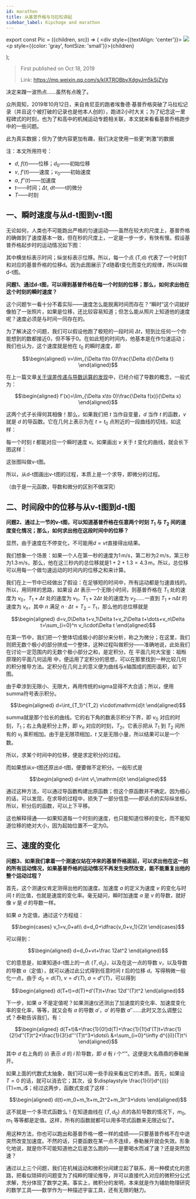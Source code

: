 ```yaml
---
id: marathon
title: 从基普乔格与马拉松讲起
sidebar_label: Kipchoge and marathon
---
```


export const Pic = ({children, src}) => (
    <div style={{textAlign: 'center'}}>
        <img src={src} />
        <p style={{color: 'gray', fontSize: 'small'}}>{children}</p>
    </div>);

> First published on Oct 18, 2019
>
> Link: https://mp.weixin.qq.com/s/klXTROBbvXdgvJm5kSjZVg

决定来蹭一波热点...…虽然有点晚了。

众所周知，2019年10月12日，来自肯尼亚的跑者埃鲁德·基普乔格突破了马拉松记录（并且这个被打破的记录也是他本人创的），跑进2小时大关；为了纪念这一里程碑式的时刻，也为了和高中的机械运动专题相关联，本文就来看看基普乔格跑步中的一些问题。

<Pic src="/img/./docs/Science/marathon/JGibibkelET694Ria3mjfEqTNZLFNOnResRe9zkgb2ws19U9UDwI0l2Bc88mcoeGZFiclYiaPmQRcA6ZhICj2Lic5Org.jpeg">此为真实数据；但为了使内容更加有趣，我们决定使用一些更“刺激”的数据</Pic>

注：本文所用符号：

- $d$, $f(t)$——位移；$d_0$——初始位移
- $v$, $f'(t)$——速度；$v_0$——初始速度
- $a$, $f''(t)$——加速度
- $t$——时间；$\Delta t$, $dt$——t的微分
- $T$——时刻

## 一、瞬时速度与从d-t图到v-t图

无论如何，人类也不可能跑出严格的匀速运动——虽然在较大的尺度上，基普乔格的确做到了速度基本一致，但在秒的尺度上，一定是一步一步，有快有慢。假设基普乔格起步时的运动情况如下图：

<Pic src="/img/./docs/Science/marathon/JGibibkelET694Ria3mjfEqTNZLFNOnResRoc4iabuQZ1tUV7EGFiahicbaWks1fgS1ASt5pH8LIAyscJwBcMLX5pDmA.png"></Pic>

其中横坐标表示时间；纵坐标表示位移。所以，每一个点 (T,d) 代表了一个时刻T和对应的基普乔格的位移d。因为此图展示了d随着t变化而变化的规律，所以叫做d-t图。

**问题1、通过d-t图，可以得到基普乔格在每一个时刻的位移；那么，如何求出他在这个时刻的瞬时速度？**

这个问题乍一看十分不着实际——速度怎么能脱离时间而存在？“瞬时”这个词就好像拍了一张照片，如果是位移，还比较容易知道；但怎么能从照片上知道他的速度呢？速度必须是与时间一同存在的。

为了解决这个问题，我们可以假设他跑了极短的一段时间 $\Delta t$，短到比任何一个你能想到的数都接近0，但不等于0。在如此短的时间内，他基本是在作匀速运动；我们也认为，这个速度就是他在 $t_0$ 的瞬时速度，即

$$\begin{aligned}
v=\lim_{\Delta t\to 0}\frac{\Delta d}{\Delta t}
\end{aligned}$$

在上一篇文章[关于误差传递与导数运算的发现](../Science/derivative)中，已经介绍了导数的概念，一般式为：

$$\begin{aligned}
f'(x)=\lim_{\Delta x\to 0}\frac{\Delta f(x)}{\Delta x}
\end{aligned}$$

这两个式子长得何其相像！那么，如果我们把 $t$ 当作自变量，$d$ 当作 $t$ 的函数，$v$ 就是 $d$ 的导函数。它在几何上表示为在 $t=t_0$ 点附近的一段曲线的切线，如这样：

<Pic src="/img/./docs/Science/marathon/JGibibkelET694Ria3mjfEqTNZLFNOnResRsveSn75UGBGC6AaVEbUeezmNMPdSgz9jxHAicy8mJxoIaUoldXv1icTw.png"></Pic>

每一个时刻 $t$ 都能对应一个瞬时速度 $v$。如果画出 $v$ 关于 $t$ 变化的曲线，就会长下图这样：

<Pic src="/img/./docs/Science/marathon/JGibibkelET694Ria3mjfEqTNZLFNOnResRrVOUAoxd5pbVsxYIHgqDal2QiajN8xFxnKiaH4642lYKibl5UArNRnZQA.png"></Pic>

这张图叫做v-t图。

所以，从d-t图画出v-t图的过程，本质上是一个求导，即微分的过程。

（由于是一元函数，导数和微分的区别不做深究）

## 二、时间段中的位移与从v-t图到d-t图

**问题2、通过上一节的v-t图，可以知道基普乔格在任意两个时刻 $T_1$ 与 $T_2$ 间的速度变化情况；那么，如何求出他在这段时间中的位移？**

显然，由于速度在不停变化，不可能用$d=vt$直接得出结果。

我们想象一个场景：如果一个人在第一秒的速度为$1\,\text{m/s}$，第二秒为$2\,\text{m/s}$，第三秒为$1.3\,\text{m/s}$，那么，他在这三秒内的总位移就是$1+2+1.3=4.3\,\text{m}$。所以，总位移可以用每一个做匀速运动的时间内的位移之和来计算。

我们在上一节中已经做出了假设：在足够短的时间中，所有运动都是匀速直线的。所以，用同样的思路，如果设 $\Delta t$ 表示一个无限小时间，则基普乔格在 $T_1$ 处的速度为 $v_0$，$T_1+\Delta t$ 处的速度为 $v_1$，$T_1+2\Delta t$ 处的速度为 $v_2$……一直到 $T_1+n\Delta t$ 的速度为 $v_n$，其中 $n$ 满足 $n\cdot \Delta t=T_2-T_1$，那么他的总位移就是

$$\begin{aligned}
d=v_0\Delta t+v_1\Delta t+v_2\Delta t+\dots+v_n\Delta t=\sum_{i=0}^n v_i\cdot\Delta t
\end{aligned}$$

在第一节中，我们把一个整体切成极小的部分来分析，称之为微分；在这里，我们则把无数个极小的部分拼成一个整体，这种过程叫做积分——准确地说，此处我们在讨论一定范围内的无数个极小部分之和，是定积分。在 平面几何大宝鉴：祖暅原理的平面几何运用 中，便运用了定积分的思想，可以在那里找到一种比较几何的积分推导方法。定积分在几何上的意义便为曲线与x轴围成的图形面积，如下图。

<Pic src="/img/./docs/Science/marathon/JGibibkelET68Teov07Bqc25LmIXQc6ZjMQALOhrsJ2jjwWYzfWXfNBnIBMBLxlxicLIWTLO81rfNQj8ia7Gt2vNPg.png"></Pic>

由于牵涉到无限小、无限大，再用传统的sigma显得不大合适；所以，便用summa符号表示积分。

$$\begin{aligned}
d=\int_{T_1}^{T_2} v\cdot\mathrm{d}t
\end{aligned}$$

summa就是那个拉长的曲线。它的右下角的数表示积分下界，即 $v_0$ 对应的时刻，$T_1$；右上角是积分上界，即 $v_n$ 对应的时刻，$T_2$。它表示把从 $T_1$ 到 $T_2$ 间所有的 $v_t$ 乘积相加。由于是无限项相加，$t$ 又是无限小量，所以结果可以是一个数。

所以，求某个时间中的位移，便是求定积分的过程。

而如果想从v-t图还原出d-t图，便要做不定积分。一般形式是

$$\begin{aligned}
d=\int v\,\mathrm{d}t
\end{aligned}$$

通过这种方法，可以通过导函数构建出原函数；但这个原函数并不确定。因为细心的话，可以发现，在求导的过程中，损失了一部分信息——即该点的实际纵坐标。所以，积分后的函数，可以上下平移。

这也解释得通——如果知道每一个时刻的速度，也只能知道位移的变化，而不能知道位移的绝对大小，因为起始位置不一定为0。

## 三、速度的变化

**问题3、如果我们拿着一个测速仪站在冲来的基普乔格面前，可以求出他在这一刻的所有运动情况，如果基普乔格的运动情况不再发生突然改变，能不能重复出他的整个运动过程？**

首先，这个测速仪肯定测得出他的加速度。加速度 $a$ 的定义为速度 $v$ 的变化与时间 $t$ 的比值，也就是速度的变化率。毫无疑问，瞬时加速度 $a$ 是 $v$ 的导数，就好像 $v$ 是 $d$ 的导数一样。

如果 $a$ 为定值，通过这个方程组：

$$\begin{cases}
v_1=v_0+at\\
d=d_0+\dfrac{v_0+v_1}{2}t
\end{cases}$$

可以得到：

$$\begin{aligned}
d=d_0+vt+\frac 12at^2
\end{aligned}$$

它的意思是，如果知道d-t图上的一点 $(T,d_0)$，以及在这一点的导数 $v$，以及导数的导数 $a$（定值），就可以通过此公式得到任意时间 $t$ 后的位移 $d$。写得稍微一般化一点，由于 $d_0=d(T)$, $v=d'(T)$, $a=d''(T)$，可以得到

$$\begin{aligned}
d(T+t)=d(T)+d'(T)t+\frac 12d''(T)t^2
\end{aligned}$$

下一步，如果 $a$ 不是定值呢？如果测速仪还测出了加速度的变化率、加速度变化率的变化率，等等，就又会有 $a$ 的导数 $a'$，$a'$ 的导数 $a''$……此时又怎么调整公式？泰勒告诉我们，有：

$$\begin{aligned}
d(T+t)&=\frac{1}{0!}d(T)+\frac{1}{1!}d'(T)t+\frac{1}{2!}d''(T)t^2+\frac{1}{3!}d'''(T)t^3+\dots\\
&=\sum_{i=0}^\infty d^{(i)}(T)t^i
\end{aligned}$$

其中 $d$ 右上角的 $(i)$ 表示 $d$ 的 $i$ 阶导数，即 $d$ 有 $i$ 个“$'$”。这便是大名鼎鼎的泰勒展开。

如果上面的代数式太抽象，我们可以用一些手段来看出它的本质。首先，如果设 $T=0$ 的话，就可以消去它；其次，设 $\displaystyle \frac{1}{i!}d^{(i)}(T)=m_i$；经过这两步，函数式变成了这样：

$$\begin{aligned}
d(t)=m_0+m_1t+m_2t^2+m_3t^3+\dots
\end{aligned}$$

这不就是一个多项式函数么！在知道曲线在 $(T,d_0)$ 点的各阶导数的情况下，$m_0$, $m_1$ 等等都是定值。这样，所有的函数就都可以用多项式函数来无限近似了。

用这种方法，你也可以跑出和基普乔格一模一样的成绩——只要基普乔格不在中途突然改变加速度。不然的话，只要函数在某一点不连续，泰勒展开就会失效。形象化地说，就是你不可能知道他之后是怎么跑的——是要喝水而减了速？还是突然加速？

通过以上三个问题，我们在机械运动和微积分间建立起了联系，用一种模式化的思路，把看似琐碎的问题变为了纯粹的理论推导，并可以直接代入对应的微积分公式求解，充分体现了数学之美。事实上，微积分的发明，本来就是作为辅助物理研究的数学工具——数学作为一种描述宇宙工具，还有无限的魅力。
